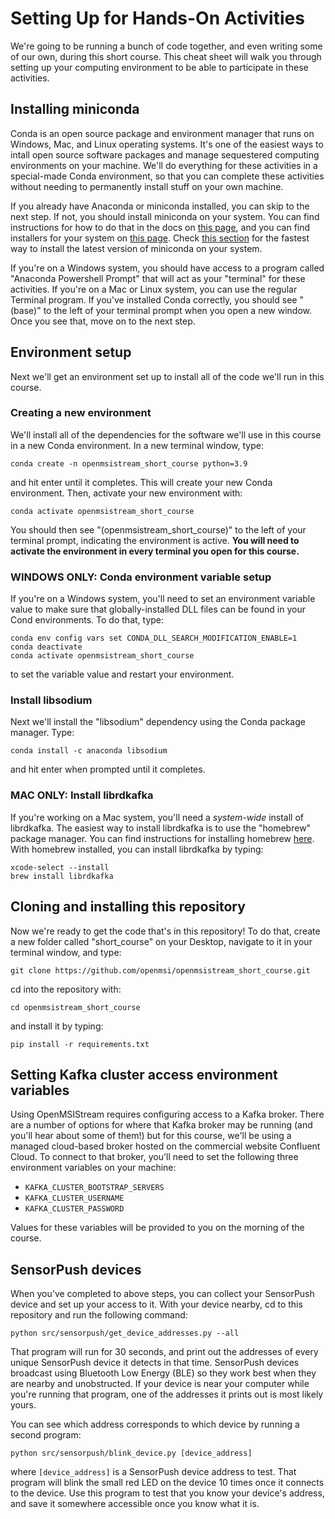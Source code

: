 # Setting Up for Hands-On Activities

We're going to be running a bunch of code together, and even writing some of our own, during this short course. This cheat sheet will walk you through setting up your computing environment to be able to participate in these activities.

## Installing miniconda

Conda is an open source package and environment manager that runs on Windows, Mac, and Linux operating systems. It's one of the easiest ways to intall open source software packages and manage sequestered computing environments on your machine. We'll do everything for these activities in a special-made Conda environment, so that you can complete these activities without needing to permanently install stuff on your own machine.

If you already have Anaconda or miniconda installed, you can skip to the next step. If not, you should install miniconda on your system. You can find instructions for how to do that in the docs on [this page](https://conda.io/projects/conda/en/latest/user-guide/install/index.html), and you can find installers for your system on [this page](https://docs.conda.io/projects/miniconda/en/latest/). Check [this section](https://docs.conda.io/projects/miniconda/en/latest/#quick-command-line-install) for the fastest way to install the latest version of miniconda on your system.

If you're on a Windows system, you should have access to a program called "Anaconda Powershell Prompt" that will act as your "terminal" for these activities. If you're on a Mac or Linux system, you can use the regular Terminal program. If you've installed Conda correctly, you should see "(base)" to the left of your terminal prompt when you open a new window. Once you see that, move on to the next step.

## Environment setup

Next we'll get an environment set up to install all of the code we'll run in this course.

### Creating a new environment

We'll install all of the dependencies for the software we'll use in this course in a new Conda environment. In a new terminal window, type:

    conda create -n openmsistream_short_course python=3.9

and hit enter until it completes. This will create your new Conda environment. Then, activate your new environment with:

    conda activate openmsistream_short_course

You should then see "(openmsistream_short_course)" to the left of your terminal prompt, indicating the environment is active. **You will need to activate the environment in every terminal you open for this course.**

### WINDOWS ONLY: Conda environment variable setup

If you're on a Windows system, you'll need to set an environment variable value to make sure that globally-installed DLL files can be found in your Cond environments. To do that, type:

    conda env config vars set CONDA_DLL_SEARCH_MODIFICATION_ENABLE=1
    conda deactivate
    conda activate openmsistream_short_course

to set the variable value and restart your environment.

### Install libsodium

Next we'll install the "libsodium" dependency using the Conda package manager. Type:

    conda install -c anaconda libsodium

and hit enter when prompted until it completes.

### MAC ONLY: Install librdkafka

If you're working on a Mac system, you'll need a *system-wide* install of librdkafka. The easiest way to install librdkafka is to use the "homebrew" package manager. You can find instructions for installing homebrew [here](https://brew.sh/). With homebrew installed, you can install librdkafka by typing:

    xcode-select --install
    brew install librdkafka

## Cloning and installing this repository

Now we're ready to get the code that's in this repository! To do that, create a new folder called "short_course" on your Desktop, navigate to it in your terminal window, and type:

    git clone https://github.com/openmsi/openmsistream_short_course.git

cd into the repository with:

    cd openmsistream_short_course

and install it by typing:

    pip install -r requirements.txt

## Setting Kafka cluster access environment variables

Using OpenMSIStream requires configuring access to a Kafka broker. There are a number of options for where that Kafka broker may be running (and you'll hear about some of them!) but for this course, we'll be using a managed cloud-based broker hosted on the commercial website Confluent Cloud. To connect to that broker, you'll need to set the following three environment variables on your machine:

- `KAFKA_CLUSTER_BOOTSTRAP_SERVERS`
- `KAFKA_CLUSTER_USERNAME`
- `KAFKA_CLUSTER_PASSWORD`

Values for these variables will be provided to you on the morning of the course.

## SensorPush devices

When you've completed to above steps, you can collect your SensorPush device and set up your access to it. With your device nearby, cd to this repository and run the following command:

    python src/sensorpush/get_device_addresses.py --all

That program will run for 30 seconds, and print out the addresses of every unique SensorPush device it detects in that time. SensorPush devices broadcast using Bluetooth Low Energy (BLE) so they work best when they are nearby and unobstructed. If your device is near your computer while you're running that program, one of the addresses it prints out is most likely yours.

You can see which address corresponds to which device by running a second program:

    python src/sensorpush/blink_device.py [device_address]

where `[device_address]` is a SensorPush device address to test. That program will blink the small red LED on the device 10 times once it connects to the device. Use this program to test that you know your device's address, and save it somewhere accessible once you know what it is.
